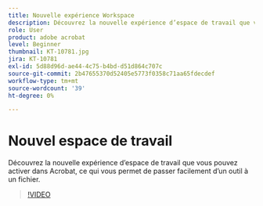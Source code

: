 ```yaml
---
title: Nouvelle expérience Workspace
description: Découvrez la nouvelle expérience d’espace de travail que vous pouvez activer dans Acrobat
role: User
product: adobe acrobat
level: Beginner
thumbnail: KT-10781.jpg
jira: KT-10781
exl-id: 5d88d96d-ae44-4c75-b4bd-d51d864c707c
source-git-commit: 2b47655370d52405e5773f0358c71aa65fdecdef
workflow-type: tm+mt
source-wordcount: '39'
ht-degree: 0%

---
```


# Nouvel espace de travail

Découvrez la nouvelle expérience d’espace de travail que vous pouvez activer dans Acrobat, ce qui vous permet de passer facilement d’un outil à un fichier.

>[!VIDEO](https://video.tv.adobe.com/v/345949?quality=12&learn=on&hidetitle=true)
